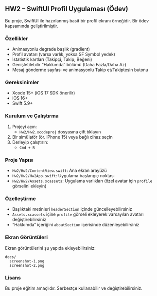 ## HW2 – SwiftUI Profil Uygulaması (Ödev)

Bu proje, SwiftUI ile hazırlanmış basit bir profil ekranı örneğidir. Bir ödev kapsamında geliştirilmiştir.

### Özellikler
- Animasyonlu degrade başlık (gradient)
- Profil avatarı (varsa varlık, yoksa SF Symbol yedek)
- İstatistik kartları (Takipçi, Takip, Beğeni)
- Genişletilebilir “Hakkımda” bölümü (Daha Fazla/Daha Az)
- Mesaj gönderme sayfası ve animasyonlu Takip et/Takiptesin butonu

### Gereksinimler
- Xcode 15+ (iOS 17 SDK önerilir)
- iOS 16+
- Swift 5.9+

### Kurulum ve Çalıştırma
1. Projeyi açın:
   - `Hw2/Hw2.xcodeproj` dosyasına çift tıklayın
2. Bir simülatör (ör. iPhone 15) veya bağlı cihaz seçin
3. Derleyip çalıştırın:
   - `Cmd + R`

### Proje Yapısı
- `Hw2/Hw2/ContentView.swift`: Ana ekran arayüzü
- `Hw2/Hw2/Hw2App.swift`: Uygulama başlangıç noktası
- `Hw2/Hw2/Assets.xcassets`: Uygulama varlıkları (özel avatar için `profile` görselini ekleyin)

### Özelleştirme
- Başlıktaki metinleri `headerSection` içinde güncelleyebilirsiniz
- `Assets.xcassets` içine `profile` görseli ekleyerek varsayılan avatarı değiştirebilirsiniz
- “Hakkımda” içeriğini `aboutSection` içerisinde düzenleyebilirsiniz

### Ekran Görüntüleri
Ekran görüntülerini şu yapıda ekleyebilirsiniz:
```
docs/
  screenshot-1.png
  screenshot-2.png
```

### Lisans
Bu proje eğitim amaçlıdır. Serbestçe kullanabilir ve değiştirebilirsiniz.


